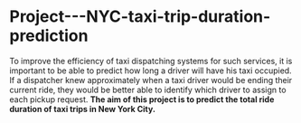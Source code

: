 # Project---NYC-taxi-trip-duration-prediction
To improve the efficiency of taxi dispatching systems for such services, it is important to be able to predict how long a driver will have his taxi occupied. If a dispatcher knew approximately when a taxi driver would be ending their current ride, they would be better able to identify which driver to assign to each pickup request.  **The aim of this project is to predict the total ride duration of taxi trips in New York City.**

